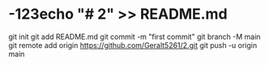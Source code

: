 # -123echo "# 2" >> README.md
git init
git add README.md
git commit -m "first commit"
git branch -M main
git remote add origin https://github.com/Geralt5261/2.git
git push -u origin main
